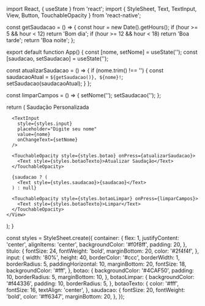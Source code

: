import React, { useState } from 'react';
import { StyleSheet, Text, TextInput, View, Button, TouchableOpacity } from 'react-native';


const getSaudacao = () => {
  const hour = new Date().getHours();
  if (hour >= 5 && hour < 12) return 'Bom dia';
  if (hour >= 12 && hour < 18) return 'Boa tarde';
  return 'Boa noite';
};

export default function App() {
  const [nome, setNome] = useState('');
  const [saudacao, setSaudacao] = useState('');
  

  const atualizarSaudacao = () => {
    if (nome.trim() !== '') {
      const saudacaoAtual = `${getSaudacao()}, ${nome}!`;
      setSaudacao(saudacaoAtual);
    }
  };


  const limparCampos = () => {
    setNome('');
    setSaudacao('');
  };

  return (
    <View style={styles.container}>
      <Text style={styles.titulo}>Saudação Personalizada</Text>
      
      <TextInput
        style={styles.input}
        placeholder="Digite seu nome"
        value={nome}
        onChangeText={setNome}
      />
      
      <TouchableOpacity style={styles.botao} onPress={atualizarSaudacao}>
        <Text style={styles.botaoTexto}>Atualizar Saudação</Text>
      </TouchableOpacity>

      {saudacao ? (
        <Text style={styles.saudacao}>{saudacao}</Text>
      ) : null}

      <TouchableOpacity style={styles.botaoLimpar} onPress={limparCampos}>
        <Text style={styles.botaoTexto}>Limpar</Text>
      </TouchableOpacity>
    </View>
  );
}

const styles = StyleSheet.create({
  container: {
    flex: 1,
    justifyContent: 'center',
    alignItems: 'center',
    backgroundColor: '#f0f8ff',
    padding: 20,
  },
  titulo: {
    fontSize: 24,
    fontWeight: 'bold',
    marginBottom: 20,
    color: '#2f4f4f',
  },
  input: {
    width: '80%',
    height: 40,
    borderColor: '#ccc',
    borderWidth: 1,
    borderRadius: 5,
    paddingHorizontal: 10,
    marginBottom: 20,
    fontSize: 18,
    backgroundColor: '#fff',
  },
  botao: {
    backgroundColor: '#4CAF50',
    padding: 10,
    borderRadius: 5,
    marginBottom: 10,
  },
  botaoLimpar: {
    backgroundColor: '#f44336',
    padding: 10,
    borderRadius: 5,
  },
  botaoTexto: {
    color: '#fff',
    fontSize: 16,
    textAlign: 'center',
  },
  saudacao: {
    fontSize: 20,
    fontWeight: 'bold',
    color: '#ff6347',
    marginBottom: 20,
  },
});
